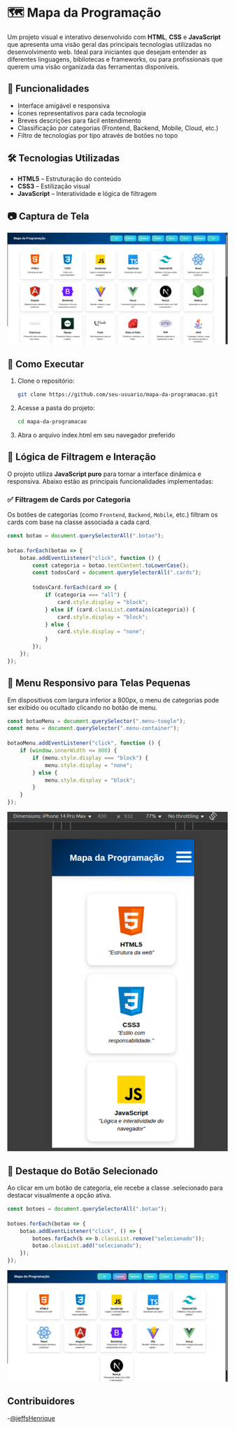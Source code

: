# 🗺️ Mapa da Programação

Um projeto visual e interativo desenvolvido com **HTML**, **CSS** e **JavaScript** que apresenta uma visão geral das principais tecnologias utilizadas no desenvolvimento web. Ideal para iniciantes que desejam entender as diferentes linguagens, bibliotecas e frameworks, ou para profissionais que querem uma visão organizada das ferramentas disponíveis.

## 📌 Funcionalidades

- Interface amigável e responsiva
- Ícones representativos para cada tecnologia
- Breves descrições para fácil entendimento
- Classificação por categorias (Frontend, Backend, Mobile, Cloud, etc.)
- Filtro de tecnologias por tipo através de botões no topo

## 🛠️ Tecnologias Utilizadas

- **HTML5** – Estruturação do conteúdo
- **CSS3** – Estilização visual
- **JavaScript** – Interatividade e lógica de filtragem

## 📷 Captura de Tela

![Mapa da Programação](./img/print.png)

## 🚀 Como Executar

1. Clone o repositório:
   ```bash
   git clone https://github.com/seu-usuario/mapa-da-programacao.git
   ```
2. Acesse a pasta do projeto:
    ``` bash
    cd mapa-da-programacao
    ```
3. Abra o arquivo index.html em seu navegador preferido 


## 🎯 Lógica de Filtragem e Interação

O projeto utiliza **JavaScript puro** para tornar a interface dinâmica e responsiva. Abaixo estão as principais funcionalidades implementadas:

### ✅ Filtragem de Cards por Categoria

Os botões de categorias (como `Frontend`, `Backend`, `Mobile`, etc.) filtram os cards com base na classe associada a cada card.

```js
const botao = document.querySelectorAll(".botao");

botao.forEach(botao => {
    botao.addEventListener("click", function () {
        const categoria = botao.textContent.toLowerCase();
        const todosCard = document.querySelectorAll(".cards");

        todosCard.forEach(card => {
            if (categoria === "all") {
                card.style.display = "block";
            } else if (card.classList.contains(categoria)) {
                card.style.display = "block";
            } else {
                card.style.display = "none";
            }
        });
    });
});
```

## 📱 Menu Responsivo para Telas Pequenas

Em dispositivos com largura inferior a 800px, o menu de categorias pode ser exibido ou ocultado clicando no botão de menu.
``` js 
const botaoMenu = document.querySelector(".menu-toogle");
const menu = document.querySelector(".menu-container");

botaoMenu.addEventListener("click", function () {
    if (window.innerWidth <= 800) {
        if (menu.style.display === "block") {
            menu.style.display = "none";
        } else {
            menu.style.display = "block";
        }
    }
});
```

![alt text](image-1.png)


## 🎨 Destaque do Botão Selecionado
Ao clicar em um botão de categoria, ele recebe a classe .selecionado para destacar visualmente a opção ativa.
``` js
const botoes = document.querySelectorAll(".botao");

botoes.forEach(botao => {
    botao.addEventListener("click", () => {
        botoes.forEach(b => b.classList.remove("selecionado"));
        botao.classList.add("selecionado");
    });
});

```
![alt text](image.png)


## Contribuidores 

-[@jeffsHenrique](https://github.com/JeffsHenrique)
